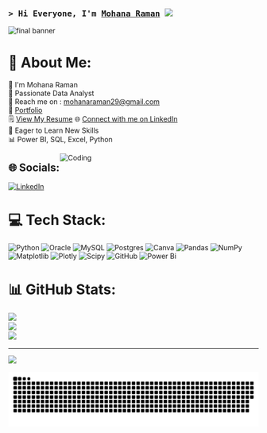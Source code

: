 ### <samp>&gt; Hi Everyone, I'm <a href="https://Mohana.netlify.app" target="_blank">Mohana Raman</a> <img src="https://media.giphy.com/media/hvRJCLFzcasrR4ia7z/giphy.gif" width="25"> </samp>



![final banner](https://github.com/user-attachments/assets/fa0abe21-9762-4b41-8222-11b61e3c78d9)



# 💫 About Me:
   💫  I'm Mohana Raman<br>   🎯  Passionate Data Analyst<br>   📧 Reach me on : mohanaraman29@gmail.com <br>     📝 [Portfolio](https://sites.google.com/view/mohanaraman/home)<br>  🗒️ [View My Resume](https://drive.google.com/file/d/1bih_fXGRNW6Q04CLx3Ikn_hQRjzfi6Sm/view?usp=sharing)
       🌐 [Connect with me on LinkedIn](https://www.linkedin.com/in/mohana29)<br> 
  🌱  Eager to Learn New Skills<br>    📊  Power BI, SQL, Excel, Python<br>  
 
<img align="right" alt="Coding" width="400" src="https://user-images.githubusercontent.com/73159092/106097036-9e8f2980-615c-11eb-9860-5aa437be7fc9.gif">


## 🌐 Socials:
[![LinkedIn](https://img.shields.io/badge/LinkedIn-Connect-blue?style=flat-square&logo=linkedin)](https://www.linkedin.com/in/mohana29/)

  
# 💻 Tech Stack:
![Python](https://img.shields.io/badge/python-3670A0?style=for-the-badge&logo=python&logoColor=ffdd54) ![Oracle](https://img.shields.io/badge/Oracle-F80000?style=for-the-badge&logo=oracle&logoColor=white) ![MySQL](https://img.shields.io/badge/mysql-4479A1.svg?style=for-the-badge&logo=mysql&logoColor=white) ![Postgres](https://img.shields.io/badge/postgres-%23316192.svg?style=for-the-badge&logo=postgresql&logoColor=white) ![Canva](https://img.shields.io/badge/Canva-%2300C4CC.svg?style=for-the-badge&logo=Canva&logoColor=white) ![Pandas](https://img.shields.io/badge/pandas-%23150458.svg?style=for-the-badge&logo=pandas&logoColor=white) ![NumPy](https://img.shields.io/badge/numpy-%23013243.svg?style=for-the-badge&logo=numpy&logoColor=white) ![Matplotlib](https://img.shields.io/badge/Matplotlib-%23ffffff.svg?style=for-the-badge&logo=Matplotlib&logoColor=black) ![Plotly](https://img.shields.io/badge/Plotly-%233F4F75.svg?style=for-the-badge&logo=plotly&logoColor=white) ![Scipy](https://img.shields.io/badge/SciPy-%230C55A5.svg?style=for-the-badge&logo=scipy&logoColor=%white) ![GitHub](https://img.shields.io/badge/github-%23121011.svg?style=for-the-badge&logo=github&logoColor=white) ![Power Bi](https://img.shields.io/badge/power_bi-F2C811?style=for-the-badge&logo=powerbi&logoColor=black)
# 📊 GitHub Stats:
![](https://github-readme-stats.vercel.app/api?username=mohanaraman29&theme=dark&hide_border=false&include_all_commits=false&count_private=false)<br/>
![](https://github-readme-streak-stats.herokuapp.com/?user=mohanaraman29&theme=dark&hide_border=false)<br/>
![](https://github-readme-stats.vercel.app/api/top-langs/?username=mohanaraman29&theme=dark&hide_border=false&include_all_commits=false&count_private=false&layout=compact)

---
[![](https://visitcount.itsvg.in/api?id=mohanaraman29&icon=0&color=0)](https://visitcount.itsvg.in)

<!-- Proudly created with GPRM ( https://gprm.itsvg.in ) -->
![snake gif](https://github.com/mohanaraman29/mohanaraman29/blob/output/github-snake-dark.svg)




























































































































































































































































































































